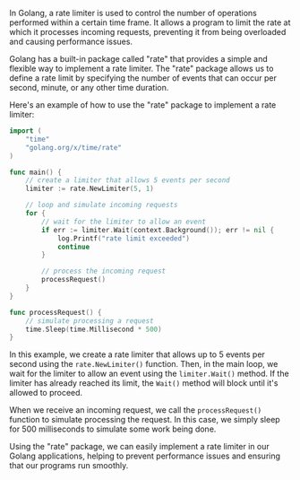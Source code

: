 In Golang, a rate limiter is used to control the number of operations performed within a certain time frame. It allows a program to limit the rate at which it processes incoming requests, preventing it from being overloaded and causing performance issues.

Golang has a built-in package called "rate" that provides a simple and flexible way to implement a rate limiter. The "rate" package allows us to define a rate limit by specifying the number of events that can occur per second, minute, or any other time duration.

Here's an example of how to use the "rate" package to implement a rate limiter:

```go
import (
    "time"
    "golang.org/x/time/rate"
)

func main() {
    // create a limiter that allows 5 events per second
    limiter := rate.NewLimiter(5, 1)

    // loop and simulate incoming requests
    for {
        // wait for the limiter to allow an event
        if err := limiter.Wait(context.Background()); err != nil {
            log.Printf("rate limit exceeded")
            continue
        }

        // process the incoming request
        processRequest()
    }
}

func processRequest() {
    // simulate processing a request
    time.Sleep(time.Millisecond * 500)
}
```

In this example, we create a rate limiter that allows up to 5 events per second using the `rate.NewLimiter()` function. Then, in the main loop, we wait for the limiter to allow an event using the `limiter.Wait()` method. If the limiter has already reached its limit, the `Wait()` method will block until it's allowed to proceed.

When we receive an incoming request, we call the `processRequest()` function to simulate processing the request. In this case, we simply sleep for 500 milliseconds to simulate some work being done.

Using the "rate" package, we can easily implement a rate limiter in our Golang applications, helping to prevent performance issues and ensuring that our programs run smoothly.